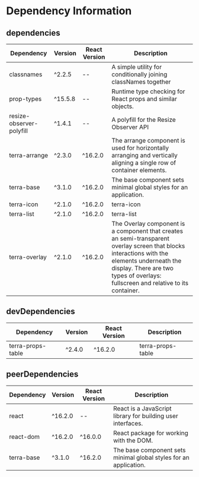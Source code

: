 # Dependency Information

## dependencies
| Dependency | Version | React Version | Description |
|-|-|-|-|
| classnames | ^2.2.5 | -- | A simple utility for conditionally joining classNames together |
| prop-types | ^15.5.8 | -- | Runtime type checking for React props and similar objects. |
| resize-observer-polyfill | ^1.4.1 | -- | A polyfill for the Resize Observer API |
| terra-arrange | ^2.3.0 | ^16.2.0 | The arrange component is used for horizontally arranging and vertically aligning a single row of container elements. |
| terra-base | ^3.1.0 | ^16.2.0 | The base component sets minimal global styles for an application. |
| terra-icon | ^2.1.0 | ^16.2.0 | terra-icon |
| terra-list | ^2.1.0 | ^16.2.0 | terra-list |
| terra-overlay | ^2.1.0 | ^16.2.0 | The Overlay component is a component that creates an semi-transparent overlay screen that blocks interactions with the elements underneath the display. There are two types of overlays: fullscreen and relative to its container. |

## devDependencies
| Dependency | Version | React Version | Description |
|-|-|-|-|
| terra-props-table | ^2.4.0 | ^16.2.0 | terra-props-table |

## peerDependencies
| Dependency | Version | React Version | Description |
|-|-|-|-|
| react | ^16.2.0 | -- | React is a JavaScript library for building user interfaces. |
| react-dom | ^16.2.0 | ^16.0.0 | React package for working with the DOM. |
| terra-base | ^3.1.0 | ^16.2.0 | The base component sets minimal global styles for an application. |
